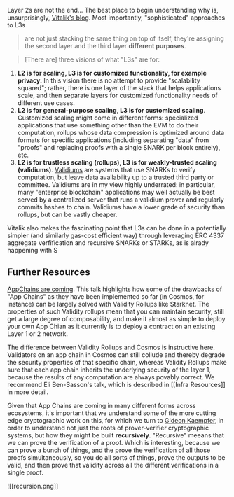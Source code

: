 Layer 2s are not the end... The best place to begin understanding why is, unsurprisingly, [Vitalik's blog](https://vitalik.ca/general/2022/09/17/layer_3.html). Most importantly, "sophisticated" approaches to L3s

> are not just stacking the same thing on top of itself, they're assigning the second layer and the third layer **different purposes**.

>[There are] three visions of what "L3s" are for:

1.  **L2 is for scaling, L3 is for customized functionality, for example privacy.** In this vision there is no attempt to provide "scalability squared"; rather, there is one layer of the stack that helps applications scale, and then separate layers for customized functionality needs of different use cases.
2.  **L2 is for general-purpose scaling, L3 is for customized scaling**. Customized scaling might come in different forms: specialized applications that use something other than the EVM to do their computation, rollups whose data compression is optimized around data formats for specific applications (including separating "data" from "proofs" and replacing proofs with a single SNARK per block entirely), etc.
3.  **L2 is for trustless scaling (rollups), L3 is for weakly-trusted scaling (validiums)**. [Validiums](https://ethereum.org/en/developers/docs/scaling/validium/) are systems that use SNARKs to verify computation, but leave data availability up to a trusted third party or committee. Validiums are in my view highly underrated: in particular, many "enterprise blockchain" applications may well actually be best served by a centralized server that runs a validium prover and regularly commits hashes to chain. Validiums have a lower grade of security than rollups, but can be vastly cheaper.

Vitalik also makes the fascinating point that L3s can be done in a potentially simpler (and similarly gas-cost efficient way) through leveraging ERC 4337 aggregate verfification and recursive SNARKs or STARKs, as is alrady happening with S

## Further Resources

[AppChains are coming](https://www.youtube.com/watch?v=Zw_tWvg7Ph4). This talk highlights how some of the drawbacks of "App Chains" as they have been implemented so far (in Cosmos, for instance) can be largely solved with Validity Rollups like Starknet. The properties of such Validity rollups mean that you can maintain security, still get a large degree of composability, and make it almost as simple to deploy your own App Chian as it currently is to deploy a contract on an existing Layer 1 or 2 network.

The difference between Validity Rollups and Cosmos is instructive here. Validators on an app chain in Cosmos can still collude and thereby degrade the security properties of that specific chain, whereas Validity Rollups make sure that each app chain inherits the underlying security of the layer 1, because the results of any computation are always povably correct. We recommend Eli Ben-Sasson's talk, which is described in [[Infra Resources]] in more detail.

Given that App Chains are coming in many different forms across ecosystems, it's important that we understand some of the more cutting edge cryptographic work on this, for which we turn to [Gideon Kaempfer](https://www.youtube.com/watch?v=5VBP6-6A7eA), in order to understand not just the roots of prover-verifier cryptographic systems, but how they might be built **recursively**. "Recursive" meeans that we can prove the verification of a proof. Which is interesting, because we can prove a bunch of things, and the prove the verification of all those proofs simultaneously, so you do all sorts of things, prove the outputs to be valid, and then prove that validity across all the different verifications in a single proof.

![[recursion.png]]

